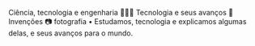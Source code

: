 Ciência, tecnologia e engenharia
👨🏻‍💻 Tecnologia e seus avanços
🔧 Invenções
📷 fotografia
• Estudamos, tecnologia e explicamos algumas delas, e seus avanços para o mundo.
